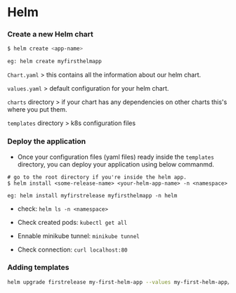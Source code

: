 # Helm

### Create a new Helm chart
```bash
$ helm create <app-name>

eg: helm create myfirsthelmapp
```

`Chart.yaml` > this contains all the information about our helm chart.

`values.yaml` > default configuration for your helm chart.

`charts` directory > if your chart has any dependencies on other charts this's where you put them.

`templates` directory > k8s configuration files

### Deploy the application

- Once your configuration files (yaml files) ready inside the  `templates` directory, you can deploy your application using below commanmd.
```
# go to the root directory if you're inside the helm app.
$ helm install <some-release-name> <your-helm-app-name> -n <namespace>

eg: helm install myfirstrelease myfirsthelmapp -n helm
```

- check: `helm ls -n <namespace>`
- Check created pods: `kubectl get all`

- Ennable minikube tunnel: `minikube tunnel`

- Check connection: `curl localhost:80`


### Adding templates

```bash
helm upgrade firstrelease my-first-helm-app --values my-first-helm-app/values.yaml -n helm
```

